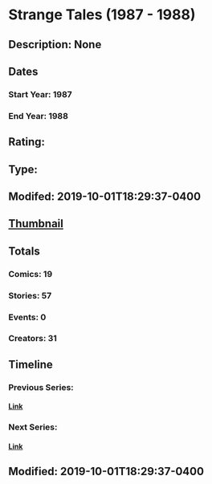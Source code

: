 # Strange Tales (1987 - 1988)
## Description: None
## Dates
### Start Year: 1987
### End Year: 1988
## Rating: 
## Type: 
## Modifed: 2019-10-01T18:29:37-0400
## [Thumbnail](http://i.annihil.us/u/prod/marvel/i/mg/6/e0/5d939b06e7c62.jpg)
## Totals
### Comics: 19
### Stories: 57
### Events: 0
### Creators: 31
## Timeline
### Previous Series: 
#### [Link]()
### Next Series: 
#### [Link]()
## Modified: 2019-10-01T18:29:37-0400